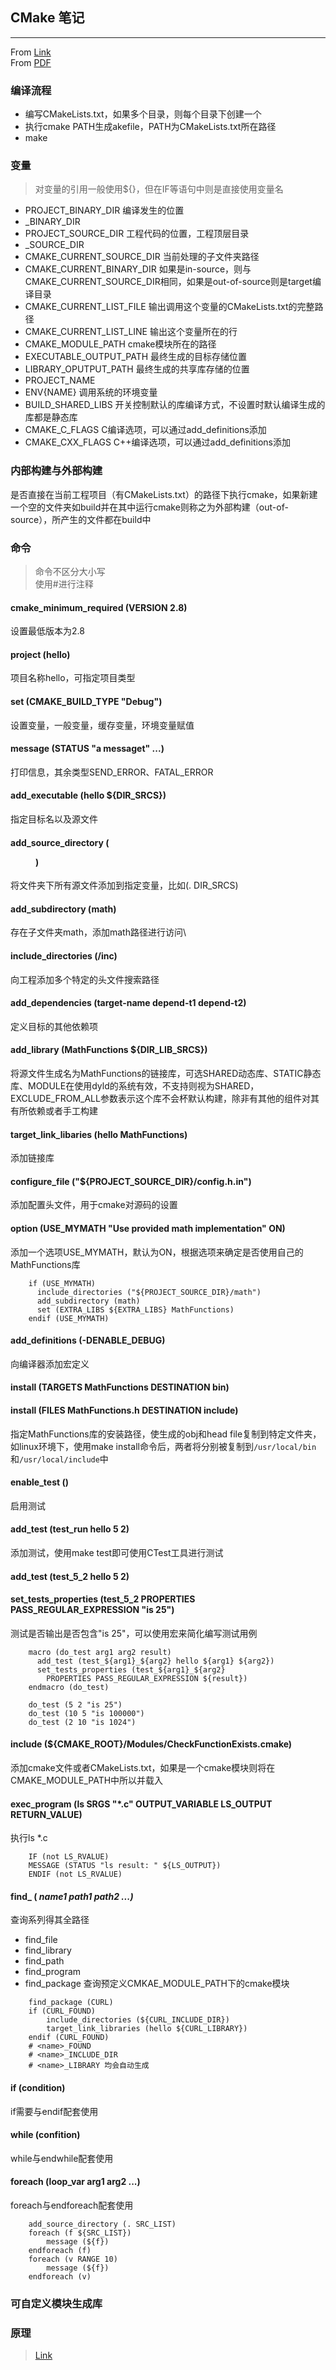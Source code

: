 ## CMake 笔记
-------
From [Link](http://www.hahack.com/codes/cmake/)   
From [PDF](https://github.com/yaozhongxiao/BuildSystem/blob/master/cmake/docs/CMake%20Practice.pdf)

### 编译流程
- 编写CMakeLists.txt，如果多个目录，则每个目录下创建一个
- 执行cmake PATH生成akefile，PATH为CMakeLists.txt所在路径
- make

### 变量
> 对变量的引用一般使用${}，但在IF等语句中则是直接使用变量名
- PROJECT_BINARY_DIR 编译发生的位置
- <projectname>_BINARY_DIR
- PROJECT_SOURCE_DIR 工程代码的位置，工程顶层目录
- <projectname>_SOURCE_DIR
- CMAKE_CURRENT_SOURCE_DIR 当前处理的子文件夹路径
- CMAKE_CURRENT_BINARY_DIR 如果是in-source，则与CMAKE_CURRENT_SOURCE_DIR相同，如果是out-of-source则是target编译目录
- CMAKE_CURRENT_LIST_FILE 输出调用这个变量的CMakeLists.txt的完整路径
- CMAKE_CURRENT_LIST_LINE 输出这个变量所在的行
- CMAKE_MODULE_PATH cmake模块所在的路径
- EXECUTABLE_OUTPUT_PATH 最终生成的目标存储位置
- LIBRARY_OPUTPUT_PATH 最终生成的共享库存储的位置
- PROJECT_NAME
- ENV{NAME} 调用系统的环境变量
- BUILD_SHARED_LIBS 开关控制默认的库编译方式，不设置时默认编译生成的库都是静态库
- CMAKE_C_FLAGS C编译选项，可以通过add_definitions添加
- CMAKE_CXX_FLAGS C++编译选项，可以通过add_definitions添加

### 内部构建与外部构建
是否直接在当前工程项目（有CMakeLists.txt）的路径下执行cmake，如果新建一个空的文件夹如build并在其中运行cmake则称之为外部构建（out-of-source），所产生的文件都在build中

### 命令
> 命令不区分大小写   
> 使用#进行注释

#### cmake_minimum_required (VERSION 2.8)
设置最低版本为2.8

#### project (hello)
项目名称hello，可指定项目类型

#### set (CMAKE_BUILD_TYPE "Debug")
设置变量，一般变量，缓存变量，环境变量赋值

#### message (STATUS "a messaget" ...)
打印信息，其余类型SEND_ERROR、FATAL_ERROR

#### add_executable (hello ${DIR_SRCS})
指定目标名以及源文件

#### add_source_directory (<dir> <variable>)
将文件夹下所有源文件添加到指定变量，比如(. DIR_SRCS)

#### add_subdirectory (math)
存在子文件夹math，添加math路径进行访问\

#### include_directories (/inc)
向工程添加多个特定的头文件搜索路径

#### add_dependencies (target-name depend-t1 depend-t2)
定义目标的其他依赖项

#### add_library (MathFunctions ${DIR_LIB_SRCS})
将源文件生成名为MathFunctions的链接库，可选SHARED动态库、STATIC静态库、MODULE在使用dyld的系统有效，不支持则视为SHARED，EXCLUDE_FROM_ALL参数表示这个库不会杯默认构建，除非有其他的组件对其有所依赖或者手工构建

#### target_link_libaries (hello MathFunctions)
添加链接库

#### configure_file ("${PROJECT_SOURCE_DIR}/config.h.in")
添加配置头文件，用于cmake对源码的设置

#### option (USE_MYMATH "Use provided math implementation" ON)
添加一个选项USE_MYMATH，默认为ON，根据选项来确定是否使用自己的MathFunctions库
```
	if (USE_MYMATH)
	  include_directories ("${PROJECT_SOURCE_DIR}/math")
	  add_subdirectory (math)
	  set (EXTRA_LIBS ${EXTRA_LIBS} MathFunctions)
	endif (USE_MYMATH)
```

#### add_definitions (-DENABLE_DEBUG)
向编译器添加宏定义

#### install (TARGETS MathFunctions DESTINATION bin)
#### install (FILES MathFunctions.h DESTINATION include)
指定MathFunctions库的安装路径，使生成的obj和head file复制到特定文件夹，如linux环境下，使用make install命令后，两者将分别被复制到`/usr/local/bin`和`/usr/local/include`中

#### enable_test ()
启用测试

#### add_test (test_run hello 5 2)
添加测试，使用make test即可使用CTest工具进行测试

#### add_test (test_5_2 hello 5 2)
#### set_tests_properties (test_5_2 PROPERTIES PASS_REGULAR_EXPRESSION "is 25")
测试是否输出是否包含"is 25"，可以使用宏来简化编写测试用例
```
	macro (do_test arg1 arg2 result)
	  add_test (test_${arg1}_${arg2} hello ${arg1} ${arg2})
	  set_tests_properties (test_${arg1}_${arg2}
	    PROPERTIES PASS_REGULAR_EXPRESSION ${result})
	endmacro (do_test)

	do_test (5 2 "is 25")
	do_test (10 5 "is 100000")
	do_test (2 10 "is 1024")
```

#### include (${CMAKE_ROOT}/Modules/CheckFunctionExists.cmake)
添加cmake文件或者CMakeLists.txt，如果是一个cmake模块则将在CMAKE_MODULE_PATH中所以并载入

#### exec_program (ls SRGS "\*.c" OUTPUT_VARIABLE LS_OUTPUT RETURN_VALUE)
执行ls \*.c
```
	IF (not LS_RVALUE)
	MESSAGE (STATUS "ls result: " ${LS_OUTPUT})
	ENDIF (not LS_RVALUE)
```
#### find_ (<VAR> name1 path1 path2 ...)
查询系列得其全路径
- find_file
- find_library
- find_path
- find_program
- find_package 查询预定义CMKAE_MODULE_PATH下的cmake模块
```
	find_package (CURL)
	if (CURL_FOUND)
		include_directories (${CURL_INCLUDE_DIR})
		target_link_libraries (hello ${CURL_LIBRARY})
	endif (CURL_FOUND)
	# <name>_FOUND
	# <name>_INCLUDE_DIR
	# <name>_LIBRARY 均会自动生成
```

#### if (condition)
if需要与endif配套使用

#### while (confition)
while与endwhile配套使用

#### foreach (loop_var arg1 arg2 ...)
foreach与endforeach配套使用
```
	add_source_directory (. SRC_LIST)
	foreach (f ${SRC_LIST})
		message (${f})
	endforeach (f)
	foreach (v RANGE 10)
		message (${f})
	endforeach (v)
```

### 可自定义模块生成库

### 原理
> [Link](https://blog.csdn.net/ztemt_sw2/article/details/81384538)
